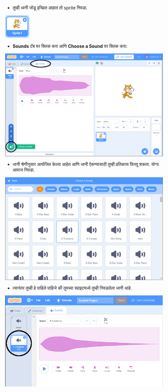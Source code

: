 + तुम्ही ध्वनी जोडू इच्छित आहात तो sprite निवडा.

![sprite](images/sprite-select.png)

+ **Sounds** टॅब वर क्लिक करा आणि **Choose a Sound** वर क्लिक करा:

![sounds and choose a sound highlight](images/import-sound.png)

+ ध्वनी श्रेणीनुसार आयोजित केल्या आहेत आणि ध्वनी ऐकण्यासाठी तुम्ही प्रतिकास फिरवू शकता. योग्य आवाज निवडा.

![menu of sounds](images/choose-sound.png)

+ त्यानंतर तुम्ही हे पाहिले पाहिजे की तुमच्या स्प्राइटमध्ये तुम्ही निवडलेला ध्वनी आहे.

![new sound shown against the sprite](images/sound-imported.png)